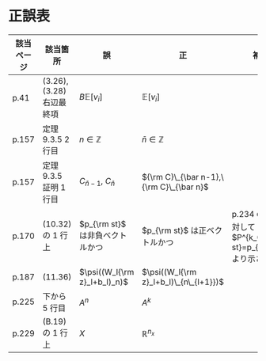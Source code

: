 # 正誤表

| 該当ページ |  該当箇所 |  誤  |  正  | 補足 | 対応 | 
| ---- | ---- | ---- | ---- | ---- | ---- |
|  p.41 | (3.26), (3.28) 右辺最終項 | $B\mathbb{E}[v_i]$ | $\mathbb{E}[v_i]$ | |  |
|  p.157 | 定理9.3.5 2 行目  | $n\in \mathbb{Z}$ | $\bar n\in \mathbb{Z}$ | |  |
|  p.157 | 定理9.3.5 証明 1 行目  | $C_{\bar n-1},\ C_{\bar n}$ | ${\rm C}\_{\bar n-1},\ {\rm C}\_{\bar n}$ | |  |
|  p.170 | (10.32) の 1 行上  | $p_{\rm st}$ は非負ベクトルかつ | $p_{\rm st}$ は正ベクトルかつ | p.234 の $k_0$ に対して $P^{k_0}p_{\rm st}=p_{\rm st}$ より示される |  |
|  p.187 | (11.36)  | $\psi((W_l{\rm z}_l+b_l)_n)$ | $\psi((W_l{\rm z}_l+b_l)\_{n\_{l+1}})$ | |  |
|  p.225 | 下から 5 行目  | $A^n$ | $A^k$ | |  |
|  p.229 | (B.19) の 1 行上  | $X$ | $\mathbb{R}^{n_x}$ | |  |
